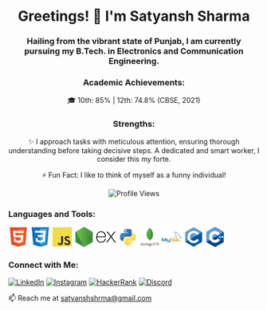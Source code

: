 <!-- Introduction Section -->
<h1 align="center">Greetings! 👋 I'm Satyansh Sharma</h1>
<h3 align="center">Hailing from the vibrant state of Punjab, I am currently pursuing my B.Tech. in Electronics and Communication Engineering.</h3>

<!-- Academic Achievements Section -->
<h3 align="center">Academic Achievements:</h3>
<p align="center">🎓 10th: 85% | 12th: 74.8% (CBSE, 2021)</p>

<!-- Strengths Section -->
<h3 align="center">Strengths:</h3>
<p align="center">✨ I approach tasks with meticulous attention, ensuring thorough understanding before taking decisive steps. A dedicated and smart worker, I consider this my forte.</p>

<!-- Fun Fact Section -->
<p align="center">⚡ Fun Fact: I like to think of myself as a funny individual!</p>

<!-- Profile Views Section -->
<p align="center"> <img src="https://komarev.com/ghpvc/?username=iamsatyansh&label=Profile%20views&color=0e75b6&style=flat" alt="Profile Views" /> </p>

<!-- Languages and Tools Section -->
<h3 align="left">Languages and Tools:</h3>
<p align="left">
  <!-- Frontend -->
  <img src="https://raw.githubusercontent.com/devicons/devicon/master/icons/html5/html5-original.svg" alt="HTML5" width="40" height="40"/>
  <img src="https://raw.githubusercontent.com/devicons/devicon/master/icons/css3/css3-original.svg" alt="CSS3" width="40" height="40"/>
  <img src="https://raw.githubusercontent.com/devicons/devicon/master/icons/javascript/javascript-original.svg" alt="JavaScript" width="40" height="40"/>
  
  <!-- Backend -->
  <img src="https://raw.githubusercontent.com/devicons/devicon/master/icons/nodejs/nodejs-original.svg" alt="Node.js" width="40" height="40"/>
  <img src="https://raw.githubusercontent.com/devicons/devicon/master/icons/express/express-original.svg" alt="Express.js" width="40" height="40"/>
  <img src="https://raw.githubusercontent.com/devicons/devicon/master/icons/python/python-original.svg" alt="Python" width="40" height="40"/>
  
  <!-- Databases -->
  <img src="https://raw.githubusercontent.com/devicons/devicon/master/icons/mongodb/mongodb-original-wordmark.svg" alt="MongoDB" width="40" height="40"/>
  <img src="https://raw.githubusercontent.com/devicons/devicon/master/icons/mysql/mysql-original-wordmark.svg" alt="MySQL" width="40" height="40"/>
  
  <!-- DSA -->
  <img src="https://raw.githubusercontent.com/devicons/devicon/master/icons/c/c-original.svg" alt="C" width="40" height="40"/>
  <img src="https://raw.githubusercontent.com/devicons/devicon/master/icons/cplusplus/cplusplus-original.svg" alt="C++" width="40" height="40"/>
</p>

<!-- Connect with Me Section -->
<h3 align="left">Connect with Me:</h3>
<p align="left">
  <a href="https://linkedin.com/in/satyanshsharma" target="blank"><img src="https://raw.githubusercontent.com/rahuldkjain/github-profile-readme-generator/master/src/images/icons/Social/linked-in-alt.svg" alt="LinkedIn" height="30" width="40" /></a>
  <a href="https://instagram.com/satyansh_sharma_" target="blank"><img src="https://raw.githubusercontent.com/rahuldkjain/github-profile-readme-generator/master/src/images/icons/Social/instagram.svg" alt="Instagram" height="30" width="40" /></a>
  <a href="https://www.hackerrank.com/satyanshshrma" target="blank"><img src="https://raw.githubusercontent.com/rahuldkjain/github-profile-readme-generator/master/src/images/icons/Social/hackerrank.svg" alt="HackerRank" height="30" width="40" /></a>
  <a href="https://discord.gg/MEdX2w7fFS" target="blank"><img src="https://raw.githubusercontent.com/rahuldkjain/github-profile-readme-generator/master/src/images/icons/Social/discord.svg" alt="Discord" height="30" width="40" /></a>
</p>

<!-- Contact Section -->
<p align="left">📫 Reach me at <a href="mailto:satyanshshrma@gmail.com">satyanshshrma@gmail.com</a></p>
